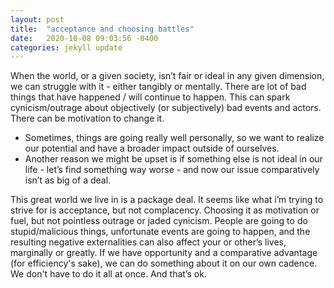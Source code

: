 ```yaml
---
layout: post
title:  "acceptance and choosing battles"
date:   2020-10-08 09:03:56 -0400
categories: jekyll update
---
```

<!-- Tags: personal -->
When the world, or a given society, isn’t fair or ideal in any given dimension, we can struggle with it - either tangibly or mentally. There are lot of bad things that have happened / will continue to happen. This can spark cynicism/outrage about objectively (or subjectively) bad events and actors.  
There can be motivation to change it.
<!-- Some ways to improve things are to currently within our influence, others are a function of the many opportunities the developing world will eventually present. -->

- Sometimes, things are going really well personally, so we want to realize our potential and have a broader impact outside of ourselves. 
- Another reason we might be upset is if something else is not ideal in our life - let’s find something way worse - and now our issue comparatively isn’t as big of a deal. 

This great world we live in is a package deal. It seems like what i’m trying to strive for is acceptance, but not complacency. Choosing it as motivation or fuel, but not pointless outrage or jaded cynicism. People are going to do stupid/malicious things, unfortunate events are going to happen, and the resulting negative externalities can also affect your or other’s lives, marginally or greatly. If we have opportunity and a comparative advantage (for efficiency's sake), we can do something about it on our own cadence. We don't have to do it all at once. And that’s ok.

<!-- At various stages, we can make our lives and/or one of these world problems in some dimension slightly better.  -->
<!-- even if we improved everything (maximally/beyond), there will continue to be bad things -->
[jekyll-docs]: https://jekyllrb.com/docs/home
[jekyll-gh]:   https://github.com/jekyll/jekyll
[jekyll-talk]: https://talk.jekyllrb.com/
